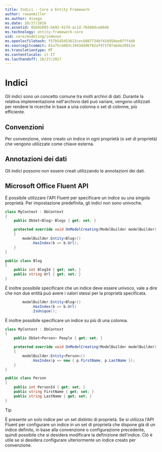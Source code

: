 ```yaml
---
title: Indici - Core a Entity Framework
author: rowanmiller
ms.author: divega
ms.date: 10/27/2016
ms.assetid: 85b92003-b692-417d-ac1d-76d40dce664b
ms.technology: entity-framework-core
uid: core/modeling/indexes
ms.openlocfilehash: f57b545d53613cec6887734bf434958ee8fff4d8
ms.sourcegitcommit: 01a75cd483c1943ddd6f82af971f07abde20912e
ms.translationtype: MT
ms.contentlocale: it-IT
ms.lasthandoff: 10/27/2017
---
```

# <a name="indexes"></a>Indici

Gli indici sono un concetto comune tra molti archivi di dati. Durante la relativa implementazione nell'archivio dati può variare, vengono utilizzati per rendere le ricerche in base a una colonna o set di colonne, più efficiente.

## <a name="conventions"></a>Convenzioni

Per convenzione, viene creato un indice in ogni proprietà (o set di proprietà) che vengono utilizzate come chiave esterna.

## <a name="data-annotations"></a>Annotazioni dei dati

Gli indici possono non essere creati utilizzando le annotazioni dei dati.

## <a name="fluent-api"></a>Microsoft Office Fluent API

È possibile utilizzare l'API Fluent per specificare un indice su una singola proprietà. Per impostazione predefinita, gli indici non sono univoche.

<!-- [!code-csharp[Main](samples/core/Modeling/FluentAPI/Samples/Index.cs?highlight=7,8)] -->
``` csharp
class MyContext : DbContext
{
    public DbSet<Blog> Blogs { get; set; }

    protected override void OnModelCreating(ModelBuilder modelBuilder)
    {
        modelBuilder.Entity<Blog>()
            .HasIndex(b => b.Url);
    }
}

public class Blog
{
    public int BlogId { get; set; }
    public string Url { get; set; }
}
```

È inoltre possibile specificare che un indice deve essere univoco, vale a dire che non due entità può avere i valori stessi per la proprietà specificata.

<!-- [!code-csharp[Main](samples/core/Modeling/FluentAPI/Samples/IndexUnique.cs?highlight=3)] -->
``` csharp
        modelBuilder.Entity<Blog>()
            .HasIndex(b => b.Url)
            .IsUnique();
```

È inoltre possibile specificare un indice su più di una colonna.

<!-- [!code-csharp[Main](samples/core/Modeling/FluentAPI/Samples/IndexComposite.cs?highlight=7,8)] -->
``` csharp
class MyContext : DbContext
{
    public DbSet<Person> People { get; set; }

    protected override void OnModelCreating(ModelBuilder modelBuilder)
    {
        modelBuilder.Entity<Person>()
            .HasIndex(p => new { p.FirstName, p.LastName });
    }
}

public class Person
{
    public int PersonId { get; set; }
    public string FirstName { get; set; }
    public string LastName { get; set; }
}
```

> [!TIP]  
> È presente un solo indice per un set distinto di proprietà. Se si utilizza l'API Fluent per configurare un indice in un set di proprietà che dispone già di un indice definito, in base alla convenzione o configurazione precedente, quindi possibile che si desidera modificare la definizione dell'indice. Ciò è utile se si desidera configurare ulteriormente un indice creato per convenzione.

